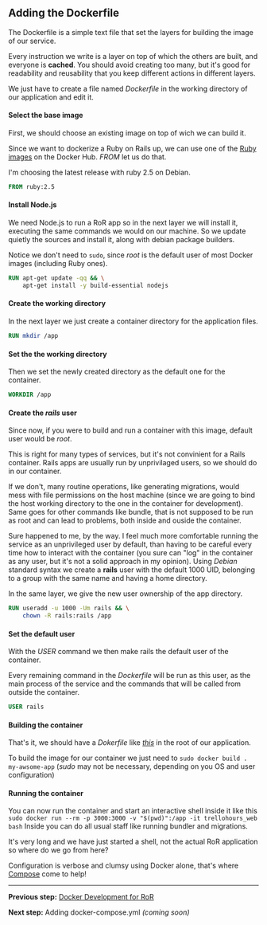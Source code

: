 ## Adding the Dockerfile

The Dockerfile is a simple text file that set the layers for building the image of our service.

Every instruction we write is a layer on top of which the others are built, and everyone is **cached**.
You should avoid creating too many, but it's good for readability and reusability that you keep different actions in different layers.

We just have to create a file named _Dockerfile_ in the working directory of our application and edit it.


#### Select the base image

First, we should choose an existing image on top of wich we can build it.

Since we want to dockerize a Ruby on Rails up, we can use one of the [Ruby images](ciao) on the Docker Hub.
_FROM_ let us do that.

I'm choosing the latest release with ruby 2.5 on Debian.
```Dockerfile
FROM ruby:2.5
```


#### Install Node.js

We need Node.js to run a RoR app so in the next layer we will install it, executing the same commands we would on our machine.
So we update quietly the sources and install it, along with debian package builders.

Notice we don't need to ```sudo```, since _root_ is the default user of most Docker images (including Ruby ones).
```Dockerfile
RUN apt-get update -qq && \
    apt-get install -y build-essential nodejs
```


#### Create the working directory

In the next layer we just create a container directory for the application files.
```Dockerfile
RUN mkdir /app
```


#### Set the the working directory

Then we set the newly created directory as the default one for the container.
```Dockerfile
WORKDIR /app
```


#### Create the _rails_ user

Since now, if you were to build and run a container with this image, default user would be _root_.

This is right for many types of services, but it's not convinient for a Rails container.
Rails apps are usually run by unprivilaged users, so we should do in our container.

If we don't, many routine operations, like generating migrations, would mess with file permissions on the host machine
(since we are going to bind the host working directory to the one in the container for development).
Same goes for other commands like bundle, that is not supposed to be run as root and can lead to problems, both inside and ouside the container.

Sure happened to me, by the way.
I feel much more comfortable running the service as an unprivileged user by default, than having to be careful every time how to interact with the container
(you sure can "log" in the container as any user, but it's not a solid approach in my opinion).
Using _Debian_ standard syntax we create a **rails**  user with the default 1000 UID, belonging to a group with the same name and having a home directory. 

In the same layer, we give the new user ownership of the app directory.
```Dockerfile
RUN useradd -u 1000 -Um rails && \
    chown -R rails:rails /app
```

#### Set the default user

With the _USER_ command we then make rails the default user of the container.

Every remaining command in the _Dockerfile_ will be run as this user,
as the main process of the service and the commands that will be called from outside the container.
```Dockerfile
USER rails
```

#### Building the container

That's it, we should have a _Dokerfile_ like [_this_](https://github.com/rubynetti/ror-docker-templates/blob/master/basic/Dockerfile) in the root of our application.

To build the image for our container we just need to ```sudo docker build . my-awsome-app```
(_sudo_ may not be necessary, depending on you OS and user configuration)


#### Running the container

You can now run the container and start an interactive shell inside it like this
``` sudo docker run --rm -p 3000:3000 -v "$(pwd)":/app -it trellohours_web bash```
Inside you can do all usual staff like running bundler and migrations.

It's very long and we have just started a shell, not the actual RoR application so where do we go from here?

Configuration is verbose and clumsy using Docker alone, that's where [Compose](https://docs.docker.com/compose/) come to help!


<hr/>

**Previous step:**
[Docker Development for RoR](/_posts/2018-04-13-docker-rails-development.md)

**Next step:**
Adding docker-compose.yml _(coming soon)_
